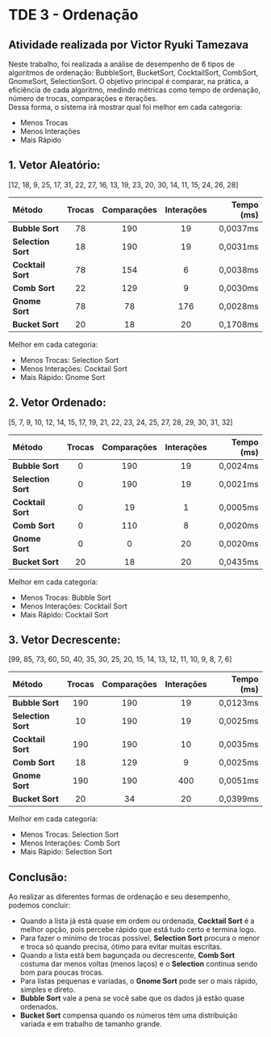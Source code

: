 # TDE 3 - Ordenação
Atividade realizada por Victor Ryuki Tamezava
-----
Neste trabalho, foi realizada a análise de desempenho de 6 tipos de algoritmos de ordenação: BubbleSort, BucketSort, CocktailSort, CombSort, GnomeSort, SelectionSort. O objetivo principal é comparar, na prática, a eficiência de cada algoritmo, medindo métricas como tempo de ordenação, número de trocas, comparações e iterações. <br>
Dessa forma, o sistema irá mostrar qual foi melhor em cada categoria:
 - Menos Trocas
 - Menos Interações
 - Mais Rápido

## 1. Vetor Aleatório:
[12, 18, 9, 25, 17, 31, 22, 27, 16, 13, 19, 23, 20, 30, 14, 11, 15, 24, 26, 28]

| Método | Trocas | Comparações | Interações | Tempo (ms) |
| :--- | :---: | :---: | :---: | ---: |
| **Bubble Sort** | 78 | 190 | 19 | 0,0037ms |
| **Selection Sort** | 18 | 190 | 19 | 0,0031ms |
| **Cocktail Sort** | 78 | 154 | 6 | 0,0038ms |
| **Comb Sort** | 22 | 129 | 9 | 0,0030ms |
| **Gnome Sort** | 78 | 78 | 176 | 0,0028ms |
| **Bucket Sort** | 20 | 18 | 20 | 0,1708ms |

Melhor em cada categoria:
- Menos Trocas: Selection Sort
- Menos Interações: Cocktail Sort
- Mais Rápido: Gnome Sort

## 2. Vetor Ordenado:
[5, 7, 9, 10, 12, 14, 15, 17, 19, 21, 22, 23, 24, 25, 27, 28, 29, 30, 31, 32]

| Método | Trocas | Comparações | Interações | Tempo (ms) |
| :--- | :---: | :---: | :---: | ---: |
| **Bubble Sort** | 0 | 190 | 19 | 0,0024ms |
| **Selection Sort** | 0 | 190 | 19 | 0,0021ms |
| **Cocktail Sort** | 0 | 19 | 1 | 0,0005ms |
| **Comb Sort** | 0 | 110 | 8 | 0,0020ms |
| **Gnome Sort** | 0 | 0 | 20 | 0,0020ms |
| **Bucket Sort** | 20 | 18 | 20 | 0,0435ms |

Melhor em cada categoria:
- Menos Trocas: Bubble Sort
- Menos Interações: Cocktail Sort
- Mais Rápido: Cocktail Sort

## 3. Vetor Decrescente:
[99, 85, 73, 60, 50, 40, 35, 30, 25, 20, 15, 14, 13, 12, 11, 10, 9, 8, 7, 6]

| Método | Trocas | Comparações | Interações | Tempo (ms) |
| :--- | :---: | :---: | :---: | ---: |
| **Bubble Sort** | 190 | 190 | 19 | 0,0123ms |
| **Selection Sort** | 10 | 190 | 19 | 0,0025ms |
| **Cocktail Sort** | 190 | 190 | 10 | 0,0035ms |
| **Comb Sort** | 18 | 129 | 9 | 0,0025ms |
| **Gnome Sort** | 190 | 190 | 400 | 0,0051ms |
| **Bucket Sort** | 20 | 34 | 20 | 0,0399ms |

Melhor em cada categoria:
- Menos Trocas: Selection Sort
- Menos Interações: Comb Sort
- Mais Rápido: Selection Sort


## Conclusão:
Ao realizar as diferentes formas de ordenação e seu desempenho, podemos concluir:
- Quando a lista já está quase em ordem ou ordenada, **Cocktail Sort** é a melhor opção, pois percebe rápido que está tudo certo e termina logo.
- Para fazer o mínimo de trocas possível, **Selection Sort** procura o menor e troca só quando precisa, ótimo para evitar muitas escritas.
- Quando a lista está bem bagunçada ou decrescente, **Comb Sort** costuma dar menos voltas (menos laços) e o **Selection** continua sendo bom para poucas trocas.
- Para listas pequenas e variadas, o **Gnome Sort** pode ser o mais rápido, simples e direto.
- **Bubble Sort** vale a pena se você sabe que os dados já estão quase ordenados.
- **Bucket Sort** compensa quando os números têm uma distribuição variada e em trabalho de tamanho grande.
